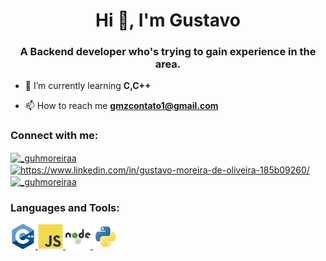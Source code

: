 <h1 align="center">Hi 👋, I'm Gustavo</h1>
<h3 align="center">A Backend developer who's trying to gain experience in the area.</h3>



- 🌱 I’m currently learning **C,C++**

- 📫 How to reach me **gmzcontato1@gmail.com**

<h3 align="left">Connect with me:</h3>
<p align="left">
<a href="https://twitter.com/_guhmoreiraa" target="blank"><img align="center" src="https://raw.githubusercontent.com/rahuldkjain/github-profile-readme-generator/master/src/images/icons/Social/twitter.svg" alt="_guhmoreiraa" height="30" width="40" /></a>
<a href="https://linkedin.com/in/https://www.linkedin.com/in/gustavo-moreira-de-oliveira-185b09260/" target="blank"><img align="center" src="https://raw.githubusercontent.com/rahuldkjain/github-profile-readme-generator/master/src/images/icons/Social/linked-in-alt.svg" alt="https://www.linkedin.com/in/gustavo-moreira-de-oliveira-185b09260/" height="30" width="40" /></a>
<a href="https://instagram.com/_guhmoreiraa" target="blank"><img align="center" src="https://raw.githubusercontent.com/rahuldkjain/github-profile-readme-generator/master/src/images/icons/Social/instagram.svg" alt="_guhmoreiraa" height="30" width="40" /></a>
</p>

<h3 align="left">Languages and Tools:</h3>
<p align="left"> <a href="https://www.w3schools.com/cpp/" target="_blank" rel="noreferrer"> <img src="https://raw.githubusercontent.com/devicons/devicon/master/icons/cplusplus/cplusplus-original.svg" alt="cplusplus" width="40" height="40"/> </a> <a href="https://developer.mozilla.org/en-US/docs/Web/JavaScript" target="_blank" rel="noreferrer"> <img src="https://raw.githubusercontent.com/devicons/devicon/master/icons/javascript/javascript-original.svg" alt="javascript" width="40" height="40"/> </a> <a href="https://nodejs.org" target="_blank" rel="noreferrer"> <img src="https://raw.githubusercontent.com/devicons/devicon/master/icons/nodejs/nodejs-original-wordmark.svg" alt="nodejs" width="40" height="40"/> </a> <a href="https://www.python.org" target="_blank" rel="noreferrer"> <img src="https://raw.githubusercontent.com/devicons/devicon/master/icons/python/python-original.svg" alt="python" width="40" height="40"/> </a> </p>
